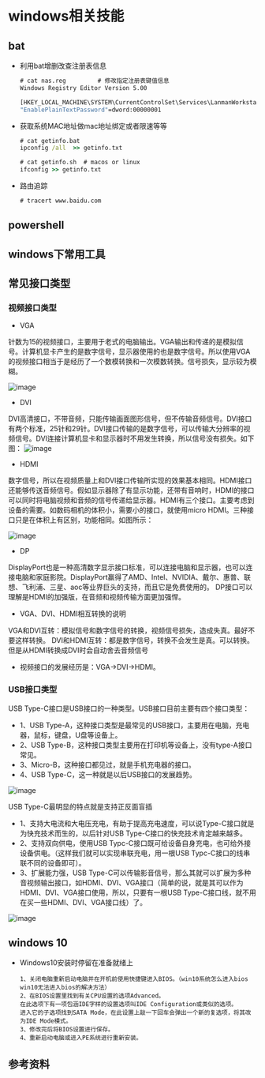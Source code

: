# windows相关技能
## bat
- 利用bat增删改查注册表信息
  ``` bat
  # cat nas.reg         # 修改指定注册表键值信息
  Windows Registry Editor Version 5.00

  [HKEY_LOCAL_MACHINE\SYSTEM\CurrentControlSet\Services\LanmanWorkstation\Parameters]
  "EnablePlainTextPassword"=dword:00000001
  ```
- 获取系统MAC地址做mac地址绑定或者限速等等
  ``` bat
  # cat getinfo.bat
  ipconfig /all  >> getinfo.txt

  # cat getinfo.sh  # macos or linux
  ifconfig >> getinfo.txt
  ```
- 路由追踪
  ``` bat
  # tracert www.baidu.com
  ```
## powershell
## windows下常用工具
## 常见接口类型
### 视频接口类型
- VGA

针数为15的视频接口，主要用于老式的电脑输出。VGA输出和传递的是模拟信号。计算机显卡产生的是数字信号，显示器使用的也是数字信号。所以使用VGA的视频接口相当于是经历了一个数模转换和一次模数转换。信号损失，显示较为模糊。

![image](https://github.com/mds1455975151/tools/blob/master/windows/images/01.png)
- DVI

DVI高清接口，不带音频，只能传输画面图形信号，但不传输音频信号。DVI接口有两个标准，25针和29针。DVI接口传输的是数字信号，可以传输大分辨率的视频信号。DVI连接计算机显卡和显示器时不用发生转换，所以信号没有损失。如下图：
![image](https://github.com/mds1455975151/tools/blob/master/windows/images/02.png)

- HDMI

数字信号，所以在视频质量上和DVI接口传输所实现的效果基本相同。HDMI接口还能够传送音频信号。假如显示器除了有显示功能，还带有音响时，HDMI的接口可以同时将电脑视频和音频的信号传递给显示器。HDMI有三个接口。主要考虑到设备的需要。如数码相机的体积小，需要小的接口，就使用micro HDMI。三种接口只是在体积上有区别，功能相同。如图所示：

![image](https://github.com/mds1455975151/tools/blob/master/windows/images/03.png)

- DP

DisplayPort也是一种高清数字显示接口标准，可以连接电脑和显示器，也可以连接电脑和家庭影院。DisplayPort赢得了AMD、Intel、NVIDIA、戴尔、惠普、联想、飞利浦、三星、aoc等业界巨头的支持，而且它是免费使用的。
DP接口可以理解是HDMI的加强版，在音频和视频传输方面更加强悍。

- VGA、DVI、HDMI相互转换的说明

VGA和DVI互转：模拟信号和数字信号的转换，视频信号损失，造成失真。最好不要这样转换。
DVI和HDMI互转：都是数字信号，转换不会发生是真。可以转换。但是从HDMI转换成DVI时会自动舍去音频信号

- 视频接口的发展经历是：VGA->DVI->HDMI。
### USB接口类型
USB Type-C接口是USB接口的一种类型。USB接口目前主要有四个接口类型：

- 1、USB Type-A，这种接口类型是最常见的USB接口，主要用在电脑，充电器，鼠标，键盘，U盘等设备上。
- 2、USB Type-B，这种接口类型主要用在打印机等设备上，没有type-A接口常见。
- 3、Micro-B，这种接口都见过，就是手机充电器的接口。
- 4、USB Type-C，这一种就是以后USB接口的发展趋势。

![image](https://github.com/mds1455975151/tools/blob/master/windows/images/05.png) 

USB Type-C最明显的特点就是支持正反面盲插
- 1、支持大电流和大电压充电，有助于提高充电速度，可以说Type-C接口就是为快充技术而生的，以后针对USB Type-C接口的快充技术肯定越来越多。
- 2、支持双向供电，使用USB Typc-C接口既可给设备自身充电，也可给外接设备供电。（这样我们就可以实现串联充电，用一根USB Typc-C接口的线串联不同的设备即可）。
- 3、扩展能力强，USB Type-C可以传输影音信号，那么其就可以扩展为多种音视频输出接口，如HDMI、DVI、VGA接口（简单的说，就是其可以作为HDMI、DVI、VGA接口使用，所以，只要有一根USB Type-C接口线，就不用在买一些HDMI、DVI、VGA接口线）了。

![image](https://github.com/mds1455975151/tools/blob/master/windows/images/04.png)     
## windows 10
- Windows10安装时停留在准备就绪上
  ``` text
  1、关闭电脑重新启动电脑并在开机前使用快捷键进入BIOS。（win10系统怎么进入bios win10无法进入bios的解决方法）
  2、在BIOS设置里找到有关CPU设置的选项Advanced。
  在此选项下有一项包涵IDE字样的设置选项叫IDE Configuration或类似的选项。
  进入它的子选项找到SATA Mode，在此设置上敲一下回车会弹出一个新的复选项，将其改为IDE Mode模式。
  3、修改完后将BIOS设置进行保存。
  4、重新启动电脑或进入PE系统进行重新安装。
  ```
## 参考资料
